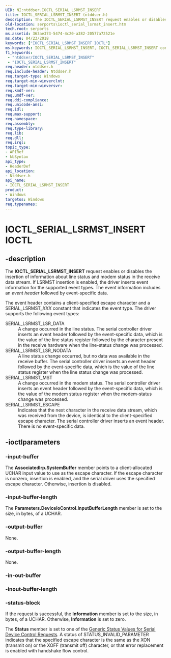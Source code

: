 ```yaml
---
UID: NI:ntddser.IOCTL_SERIAL_LSRMST_INSERT
title: IOCTL_SERIAL_LSRMST_INSERT (ntddser.h)
description: The IOCTL_SERIAL_LSRMST_INSERT request enables or disables the insertion of information about line status and modem status in the receive data stream.
old-location: serports\ioctl_serial_lsrmst_insert.htm
tech.root: serports
ms.assetid: 363ae373-5474-4c20-a382-20577a72521e
ms.date: 04/23/2018
keywords: ["IOCTL_SERIAL_LSRMST_INSERT IOCTL"]
ms.keywords: IOCTL_SERIAL_LSRMST_INSERT, IOCTL_SERIAL_LSRMST_INSERT control, IOCTL_SERIAL_LSRMST_INSERT control code [Serial Ports], ntddser/IOCTL_SERIAL_LSRMST_INSERT, serports.ioctl_serial_lsrmst_insert, serref_d071ffb1-f8ea-44e3-8caa-08e2c51e0198.xml
f1_keywords:
 - "ntddser/IOCTL_SERIAL_LSRMST_INSERT"
 - "IOCTL_SERIAL_LSRMST_INSERT"
req.header: ntddser.h
req.include-header: Ntddser.h
req.target-type: Windows
req.target-min-winverclnt: 
req.target-min-winversvr: 
req.kmdf-ver: 
req.umdf-ver: 
req.ddi-compliance: 
req.unicode-ansi: 
req.idl: 
req.max-support: 
req.namespace: 
req.assembly: 
req.type-library: 
req.lib: 
req.dll: 
req.irql: 
topic_type:
- APIRef
- kbSyntax
api_type:
- HeaderDef
api_location:
- Ntddser.h
api_name:
- IOCTL_SERIAL_LSRMST_INSERT
product:
- Windows
targetos: Windows
req.typenames: 
---
```


# IOCTL_SERIAL_LSRMST_INSERT IOCTL


## -description


The <b>IOCTL_SERIAL_LSRMST_INSERT</b> request enables or disables the insertion of information about line status and modem status in the receive data stream. If LSRMST insertion is enabled, the driver inserts event information for the supported event types. The event information includes an <i>event header</i> followed by event-specific data.

The event header contains a client-specified escape character and a SERIAL_LSRMST_<i>XXX</i> constant that indicates the event type. The driver supports the following event types:


<dl>
<dt><a id="SERIAL_LSRMST_LSR_DATA"></a><a id="serial_lsrmst_lsr_data"></a>SERIAL_LSRMST_LSR_DATA</dt>
<dd>
A change occurred in the line status. The serial controller driver inserts an event header followed by the event-specific data, which is the value of the line status register followed by the character present in the receive hardware when the line-status change was processed.

</dd>
<dt><a id="SERIAL_LSRMST_LSR_NODATA"></a><a id="serial_lsrmst_lsr_nodata"></a>SERIAL_LSRMST_LSR_NODATA</dt>
<dd>
A line status change occurred, but no data was available in the receive buffer. The serial controller driver inserts an event header followed by the event-specific data, which is the value of the line status register when the line status change was processed.

</dd>
<dt><a id="SERIAL_LSRMST_MST"></a><a id="serial_lsrmst_mst"></a>SERIAL_LSRMST_MST</dt>
<dd>
A change occurred in the modem status. The serial controller driver inserts an event header followed by the event-specific data, which is the value of the modem status register when the modem-status change was processed.

</dd>
<dt><a id="SERIAL_LSRMST_ESCAPE"></a><a id="serial_lsrmst_escape"></a>SERIAL_LSRMST_ESCAPE</dt>
<dd>
Indicates that the next character in the receive data stream, which was received from the device, is identical to the client-specified escape character. The serial controller driver inserts an event header. There is no event-specific data.

</dd>
</dl>

## -ioctlparameters




### -input-buffer

The <b>AssociatedIrp.SystemBuffer</b> member points to a client-allocated UCHAR input value to use as the escape character. If the escape character is nonzero, insertion is enabled, and the serial driver uses the specified escape character. Otherwise, insertion is disabled.


### -input-buffer-length

The <b>Parameters.DeviceIoControl.InputBufferLength</b> member is set to the size, in bytes, of a UCHAR.


### -output-buffer

None.


### -output-buffer-length

None.


### -in-out-buffer








### -inout-buffer-length








### -status-block

If the request is successful, the <b>Information</b> member is set to the size, in bytes, of a UCHAR. Otherwise, <b>Information</b> is set to zero.

The <b>Status</b> member is set to one of the <a href="https://docs.microsoft.com/windows-hardware/drivers/serports/serial-device-control-requests2">Generic Status Values for Serial Device Control Requests</a>. A status of STATUS_INVALID_PARAMETER indicates that the specified escape character is the same as the XON (transmit on) or the XOFF (transmit off) character, or that error replacement is enabled with handshake flow control.

